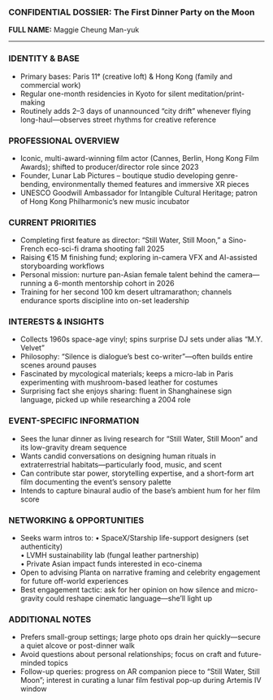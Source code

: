 ### CONFIDENTIAL DOSSIER: The First Dinner Party on the Moon

**FULL NAME:** Maggie Cheung Man-yuk

---
### IDENTITY & BASE
- Primary bases: Paris 11ᵉ (creative loft) & Hong Kong (family and commercial work)
- Regular one-month residencies in Kyoto for silent meditation/print-making
- Routinely adds 2–3 days of unannounced “city drift” whenever flying long-haul—observes street rhythms for creative reference

### PROFESSIONAL OVERVIEW
- Iconic, multi-award-winning film actor (Cannes, Berlin, Hong Kong Film Awards); shifted to producer/director role since 2023
- Founder, Lunar Lab Pictures – boutique studio developing genre-bending, environmentally themed features and immersive XR pieces
- UNESCO Goodwill Ambassador for Intangible Cultural Heritage; patron of Hong Kong Philharmonic’s new music incubator

### CURRENT PRIORITIES
- Completing first feature as director: “Still Water, Still Moon,” a Sino-French eco-sci-fi drama shooting fall 2025
- Raising €15 M finishing fund; exploring in-camera VFX and AI-assisted storyboarding workflows
- Personal mission: nurture pan-Asian female talent behind the camera—running a 6-month mentorship cohort in 2026
- Training for her second 100 km desert ultramarathon; channels endurance sports discipline into on-set leadership

### INTERESTS & INSIGHTS
- Collects 1960s space-age vinyl; spins surprise DJ sets under alias “M.Y. Velvet”
- Philosophy: “Silence is dialogue’s best co-writer”—often builds entire scenes around pauses
- Fascinated by mycological materials; keeps a micro-lab in Paris experimenting with mushroom-based leather for costumes
- Surprising fact she enjoys sharing: fluent in Shanghainese sign language, picked up while researching a 2004 role

### EVENT-SPECIFIC INFORMATION
- Sees the lunar dinner as living research for “Still Water, Still Moon” and its low-gravity dream sequence
- Wants candid conversations on designing human rituals in extraterrestrial habitats—particularly food, music, and scent
- Can contribute star power, storytelling expertise, and a short-form art film documenting the event’s sensory palette
- Intends to capture binaural audio of the base’s ambient hum for her film score

### NETWORKING & OPPORTUNITIES
- Seeks warm intros to: 
  • SpaceX/Starship life-support designers (set authenticity)  
  • LVMH sustainability lab (fungal leather partnership)  
  • Private Asian impact funds interested in eco-cinema
- Open to advising Planta on narrative framing and celebrity engagement for future off-world experiences
- Best engagement tactic: ask for her opinion on how silence and micro-gravity could reshape cinematic language—she’ll light up

### ADDITIONAL NOTES
- Prefers small-group settings; large photo ops drain her quickly—secure a quiet alcove or post-dinner walk
- Avoid questions about personal relationships; focus on craft and future-minded topics
- Follow-up queries: progress on AR companion piece to “Still Water, Still Moon”; interest in curating a lunar film festival pop-up during Artemis IV window